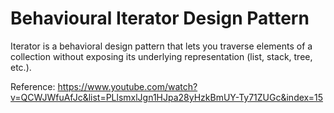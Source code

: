# Behavioural Iterator Design Pattern
Iterator is a behavioral design pattern that lets you traverse elements of a collection without exposing its underlying representation (list, stack, tree, etc.).

Reference: https://www.youtube.com/watch?v=QCWJWfuAfJc&list=PLlsmxlJgn1HJpa28yHzkBmUY-Ty71ZUGc&index=15